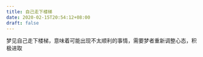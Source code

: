 ```yaml
---
title: 自己走下楼梯
date: 2020-02-15T20:54:12+08:00
draft: false
---
```


梦见自己走下楼梯，意味着可能出现不太顺利的事情，需要梦者重新调整心态，积极进取